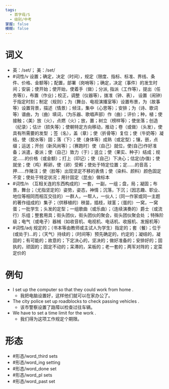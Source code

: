 ```yaml
---
tags:
  - 首字母/S
  - 级别/中考
掌握: false
模糊: false
---
```

# 词义
- 英：/set/； 美：/set/
- #词性/v  设置；确定，决定（时间），规定（限度、指标、标准、界线、条件、价格、金额等)；配置，部署（岗哨等）；确定，决定（事件）的发生时间；安装；使开始；使开始，使着手（做）；分派, 指派（工作等），提出（任务等)），布置（作业)；校正，调整（仪器等），拨准（钟、表）， 设置（闹钟）于指定时刻；制定（规则）；为（舞台、电视演播室等）设置布景，为（故事等）设置背景，描述（情景）；倾注，集中（心思等）；安排；为（诗、歌词等）谱曲，为（曲）填词，（为乐器、歌唱声部）作（曲）；评价；种，植；使接触；〈美〉放（火），点燃（火）；放，置；树立（榜样等）；使坐落；创造（纪录）；估计（损失等）；使朝特定方向移动，推动；卷（或做）（头发），使具有所需要的发型 ；签（名），盖（章）；使（折骨等）复位；使（牛奶等）凝结，使（胶水等）固；落（下）；使（身体等）成熟（或定型）；镶，嵌，点缀；运送；开创（新风尚等）；（赛跑时）使（自己）就位，使(自己)作好准备；派遣，委派；使（自己）致力（于）；竖立；使（果实、种子）结成；规定……的价格（或金额）；打上（印记）；使（自己）下决心；估定(办值)；使就坐；使（鸡）孵卵，使（卵）受孵；使处于特定位置；定……的音高；押……作赌注；使（脸等）出现坚定不移的表倩；使（染料、颜料）颜色固定不变；使处于特定状况；用针固定（昆虫）做标本
- #词性/n  （互相关连的东西构成的）一套，一副，一组；盘，局；凝固；布景，舞台；（尤指坚定的）姿势，姿态，神情；沉落，下沉；（因志趣、职业、地位等相同而相互交往的）一群人，一帮人，一伙人；（同一作家或同一主题的著作组成的）集子；（供移植的）秧苗，插枝，球茎；（蛋的）一窝，一窝蛋；一批学生；头发的定型；一组歌曲（或乐曲）；（连续演奏的）爵士（或流行）乐组；整套用具；街头团伙，街头团伙的聚会，街头团伙聚会处 ；特殊阶级；电气（或电子）器械（如收音机、电视机、电话机、收报机、发报机等）
- #词性/adj  规定的；（书本等由教师或主试人为学生）指定的；套（餐）；位于(或处于)…的；（天气）持续的；（时间等）预先确定的，约定的；凝结的，凝固的；有可能的；故意的；下定决心的，坚决的；做好准备的；安排好的；固执的，顽固的；固定不动的；呆滞的，呆板的；老一套的；两军对阵的；定菜定价的
# 例句
- I set up the computer so that they could work from home .
	- 我把电脑设置好，这样他们就可以在家办公了。
- The city police set up roadblocks to check passing vehicles .
	- 该市警察设置了路障以检查过往车辆。
- We have to set a time limit for the work .
	- 我们得为这项工作规定个期限。
# 形态
- #形态/word_third sets
- #形态/word_ing setting
- #形态/word_done set
- #形态/word_pl sets
- #形态/word_past set
